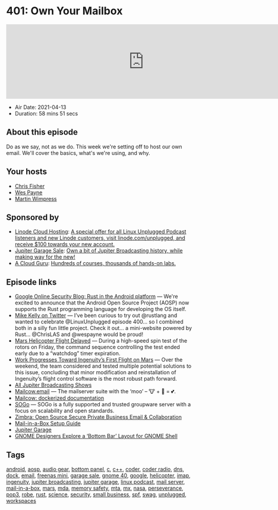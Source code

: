 # 401: Own Your Mailbox

<iframe src="https://player.fireside.fm/v2/RUkczH-V+dYpRzSAN?theme=dark" width="740" height="200" frameborder="0" scrolling="no"></iframe>

* Air Date: 2021-04-13
* Duration: 58 mins 51 secs

## About this episode

Do as we say, not as we do. This week we're setting off to host our own email. We'll cover the basics, what's we're using, and why.

## Your hosts
* [Chris Fisher](https://linuxunplugged.com/hosts/chrislas)
* [Wes Payne](https://linuxunplugged.com/hosts/wes)
* [Martin Wimpress](https://linuxunplugged.com/guests/martinwimpress)

## Sponsored by

  * [Linode Cloud Hosting](https://linode.com/unplugged): [A special offer for all Linux Unplugged Podcast listeners and new Linode customers, visit linode.com/unplugged, and receive $100 towards your new account. ](https://linode.com/unplugged)
  * [Jupiter Garage Sale](http://jupitergarage.com/): [Own a bit of Jupiter Broadcasting history, while making way for the new! ](http://jupitergarage.com/)
  * [A Cloud Guru](https://acloudguru.com): [Hundreds of courses, thousands of hands-on labs.](https://acloudguru.com)



## Episode links

  * [Google Online Security Blog: Rust in the Android platform](https://security.googleblog.com/2021/04/rust-in-android-platform.html "Google Online Security Blog: Rust in the Android platform") — We're excited to announce that the Android Open Source Project (AOSP) now supports the Rust programming language for developing the OS itself.
  * [Mike Kelly on Twitter](https://twitter.com/mikecodemonkey/status/1378533552392929281 "Mike Kelly on Twitter") — I’ve been curious to try out @rustlang and wanted to celebrate @LinuxUnplugged episode 400… so I combined both in a silly fun little project. Check it out… a mini-website powered by Rust… @ChrisLAS and @wespayne would be proud!
  * [Mars Helicopter Flight Delayed](https://mars.nasa.gov/technology/helicopter/status/291/mars-helicopter-flight-delayed-to-no-earlier-than-april-14/ "Mars Helicopter Flight Delayed") — During a high-speed spin test of the rotors on Friday, the command sequence controlling the test ended early due to a “watchdog” timer expiration.
  * [Work Progresses Toward Ingenuity’s First Flight on Mars](https://mars.nasa.gov/technology/helicopter/status/290/work-progresses-toward-ingenuity-s-first-flight-on-mars/ "Work Progresses Toward Ingenuity’s First Flight on Mars") — Over the weekend, the team considered and tested multiple potential solutions to this issue, concluding that minor modification and reinstallation of Ingenuity’s flight control software is the most robust path forward.
  * [All Jupiter Broadcasting Shows](https://feed.jupiter.zone/allshows "All Jupiter Broadcasting Shows")
  * [Mailcow.email](https://mailcow.email/ "Mailcow.email") — The mailserver suite with the ‘moo’ – 🐮 + 🐋 = 💕.
  * [Mailcow: dockerized documentation](https://mailcow.github.io/mailcow-dockerized-docs/ "Mailcow: dockerized documentation")
  * [SOGo](https://www.sogo.nu/ "SOGo") — SOGo is a fully supported and trusted groupware server with a focus on scalability and open standards.
  * [Zimbra: Open Source Secure Private Business Email & Collaboration](https://www.zimbra.com/ "Zimbra: Open Source Secure Private Business Email & Collaboration")
  * [Mail-in-a-Box Setup Guide](https://mailinabox.email/guide.html "Mail-in-a-Box Setup Guide")
  * [Jupiter Garage](https://www.jupitergarage.com/ "Jupiter Garage")
  * [GNOME Designers Explore a ‘Bottom Bar’ Layout for GNOME Shell](https://www.omgubuntu.co.uk/2021/04/new-gnome-shell-mockups-explore-a-bottom-bar-layout "GNOME Designers Explore a ‘Bottom Bar’ Layout for GNOME Shell")



## Tags

[android](https://linuxunplugged.com/tags/android), [aosp](https://linuxunplugged.com/tags/aosp), [audio gear](https://linuxunplugged.com/tags/audio%20gear), [bottom panel](https://linuxunplugged.com/tags/bottom%20panel), [c](https://linuxunplugged.com/tags/c), [c++](https://linuxunplugged.com/tags/c++), [coder](https://linuxunplugged.com/tags/coder), [coder radio](https://linuxunplugged.com/tags/coder%20radio), [dns](https://linuxunplugged.com/tags/dns), [dock](https://linuxunplugged.com/tags/dock), [email](https://linuxunplugged.com/tags/email), [freenas mini](https://linuxunplugged.com/tags/freenas%20mini), [garage sale](https://linuxunplugged.com/tags/garage%20sale), [gnome 40](https://linuxunplugged.com/tags/gnome%2040), [google](https://linuxunplugged.com/tags/google), [helicopter](https://linuxunplugged.com/tags/helicopter), [imap](https://linuxunplugged.com/tags/imap), [ingenuity](https://linuxunplugged.com/tags/ingenuity), [jupiter broadcasting](https://linuxunplugged.com/tags/jupiter%20broadcasting), [jupiter garage](https://linuxunplugged.com/tags/jupiter%20garage), [linux podcast](https://linuxunplugged.com/tags/linux%20podcast), [mail server](https://linuxunplugged.com/tags/mail%20server), [mail-in-a-box](https://linuxunplugged.com/tags/mail-in-a-box), [mars](https://linuxunplugged.com/tags/mars), [mda](https://linuxunplugged.com/tags/mda), [memory safety](https://linuxunplugged.com/tags/memory%20safety), [mta](https://linuxunplugged.com/tags/mta), [mx](https://linuxunplugged.com/tags/mx), [nasa](https://linuxunplugged.com/tags/nasa), [perseverance](https://linuxunplugged.com/tags/perseverance), [pop3](https://linuxunplugged.com/tags/pop3), [robe](https://linuxunplugged.com/tags/robe), [rust](https://linuxunplugged.com/tags/rust), [science](https://linuxunplugged.com/tags/science), [security](https://linuxunplugged.com/tags/security), [small business](https://linuxunplugged.com/tags/small%20business), [spf](https://linuxunplugged.com/tags/spf), [swag](https://linuxunplugged.com/tags/swag), [unplugged](https://linuxunplugged.com/tags/unplugged), [workspaces](https://linuxunplugged.com/tags/workspaces)